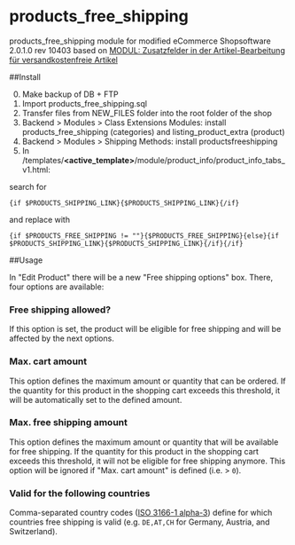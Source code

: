 # products_free_shipping

products_free_shipping module for modified eCommerce Shopsoftware 2.0.1.0 rev 10403 based on [MODUL: Zusatzfelder in der Artikel-Bearbeitung für versandkostenfreie Artikel](http://www.modified-shop.org/forum/index.php?topic=12704.0)

##Install

0. Make backup of DB + FTP
1. Import products_free_shipping.sql
2. Transfer files from NEW_FILES folder into the root folder of the shop
3. Backend > Modules > Class Extensions Modules: install products_free_shipping (categories) and listing_product_extra (product)
4. Backend > Modules > Shipping Methods: install productsfreeshipping
5. In /templates/**\<active_template\>**/module/product_info/product_info_tabs_v1.html:

search for
```
{if $PRODUCTS_SHIPPING_LINK}{$PRODUCTS_SHIPPING_LINK}{/if}
```
and replace with
```
{if $PRODUCTS_FREE_SHIPPING != ""}{$PRODUCTS_FREE_SHIPPING}{else}{if $PRODUCTS_SHIPPING_LINK}{$PRODUCTS_SHIPPING_LINK}{/if}{/if}
```

##Usage

In "Edit Product" there will be a new "Free shipping options" box. There, four options are available:
### Free shipping allowed?
If this option is set, the product will be eligible for free shipping and will be affected by the next options.
### Max. cart amount
This option defines the maximum amount or quantity that can be ordered. If the quantity for this product in the shopping cart exceeds this threshold, it will be automatically set to the defined amount.
### Max. free shipping amount
This option defines the maximum amount or quantity that will be available for free shipping. If the quantity for this product in the shopping cart exceeds this threshold, it will not be eligible for free shipping anymore. This option will be ignored if "Max. cart amount" is defined (i.e. > `0`).
### Valid for the following countries
Comma-separated country codes ([ISO 3166-1 alpha-3](https://en.wikipedia.org/wiki/ISO_3166-1_alpha-3)) define for which countries free shipping is valid (e.g. `DE,AT,CH` for Germany, Austria, and Switzerland).
